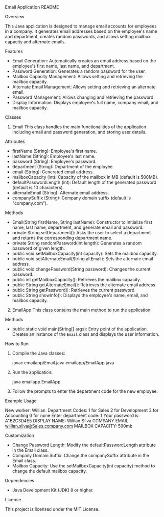 Email Application README

Overview

This Java application is designed to manage email accounts for employees in a company. It generates email addresses based on the employee's name and department, creates random passwords, and allows setting mailbox capacity and alternate emails.

Features

- Email Generation: Automatically creates an email address based on the employee's first name, last name, and department.
- Password Generation: Generates a random password for the user.
- Mailbox Capacity Management: Allows setting and retrieving the mailbox capacity.
- Alternate Email Management: Allows setting and retrieving an alternate email.
- Password Management: Allows changing and retrieving the password.
- Display Information: Displays employee's full name, company email, and mailbox capacity.

Classes

1. Email
This class handles the main functionalities of the application including email and password generation, and storing user details.

Attributes

- firstName (String): Employee's first name.
- lastName (String): Employee's last name.
- password (String): Employee's password.
- department (String): Department of the employee.
- email (String): Generated email address.
- mailboxCapacity (int): Capacity of the mailbox in MB (default is 500MB).
- defaultPasswordLength (int): Default length of the generated password (default is 10 characters).
- alternateEmail (String): Alternate email address.
- companySuffix (String): Company domain suffix (default is "company.com").

Methods

- Email(String firstName, String lastName): Constructor to initialize first name, last name, department, and generate email and password.
- private String setDepartment(): Asks the user to select a department and returns the corresponding department name.
- private String randomPassword(int length): Generates a random password of given length.
- public void setMailboxCapacity(int capacity): Sets the mailbox capacity.
- public void setAlternateEmail(String altEmail): Sets the alternate email address.
- public void changePassword(String password): Changes the current password.
- public int getMailboxCapacity(): Retrieves the mailbox capacity.
- public String getAlternateEmail(): Retrieves the alternate email address.
- public String getPassword(): Retrieves the current password.
- public String showInfo(): Displays the employee's name, email, and mailbox capacity.

2. EmailApp
This class contains the main method to run the application.

Methods

- public static void main(String[] args): Entry point of the application. Creates an instance of the `Email` class and displays the user information.

How to Run

1. Compile the Java classes:
   
   javac emailapp/Email.java emailapp/EmailApp.java

2. Run the application:
   
   java emailapp.EmailApp

3. Follow the prompts to enter the department code for the new employee.

Example Usage


New worker: Willian. Department Codes:
1 for Sales
2 for Development
3 for Accounting
0 for none
Enter department code: 1
Your password is: A1B2C3D4E5
DISPLAY NAME: Willian Silva
COMPANY EMAIL: willian.silva@Sales.company.com
MAILBOX CAPACITY: 500mb

Customization

- Change Password Length: Modify the defaultPasswordLength attribute in the Email class.
- Company Domain Suffix: Change the companySuffix attribute in the Email class.
- Mailbox Capacity: Use the setMailboxCapacity(int capacity) method to change the default mailbox capacity.

Dependencies

- Java Development Kit (JDK) 8 or higher.

License

This project is licensed under the MIT License.
